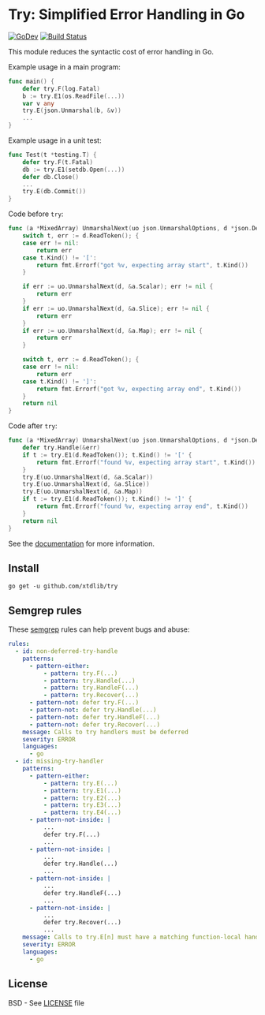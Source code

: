 # Try: Simplified Error Handling in Go

[![GoDev](https://img.shields.io/static/v1?label=godev&message=reference&color=00add8)][godev]
[![Build Status](https://github.com/xtdlib/try/actions/workflows/test.yml/badge.svg?branch=master)][actions]

This module reduces the syntactic cost of error handling in Go.

Example usage in a main program:

```go
func main() {
    defer try.F(log.Fatal)
    b := try.E1(os.ReadFile(...))
    var v any
    try.E(json.Unmarshal(b, &v))
    ...
}
```

Example usage in a unit test:

```go
func Test(t *testing.T) {
    defer try.F(t.Fatal)
    db := try.E1(setdb.Open(...))
    defer db.Close()
    ...
    try.E(db.Commit())
}
```

Code before `try`:

```go
func (a *MixedArray) UnmarshalNext(uo json.UnmarshalOptions, d *json.Decoder) error {
    switch t, err := d.ReadToken(); {
    case err != nil:
        return err
    case t.Kind() != '[':
        return fmt.Errorf("got %v, expecting array start", t.Kind())
    }

    if err := uo.UnmarshalNext(d, &a.Scalar); err != nil {
        return err
    }
    if err := uo.UnmarshalNext(d, &a.Slice); err != nil {
        return err
    }
    if err := uo.UnmarshalNext(d, &a.Map); err != nil {
        return err
    }

    switch t, err := d.ReadToken(); {
    case err != nil:
        return err
    case t.Kind() != ']':
        return fmt.Errorf("got %v, expecting array end", t.Kind())
    }
    return nil
}
```

Code after `try`:

```go
func (a *MixedArray) UnmarshalNext(uo json.UnmarshalOptions, d *json.Decoder) (err error) {
    defer try.Handle(&err)
    if t := try.E1(d.ReadToken()); t.Kind() != '[' {
        return fmt.Errorf("found %v, expecting array start", t.Kind())
    }
    try.E(uo.UnmarshalNext(d, &a.Scalar))
    try.E(uo.UnmarshalNext(d, &a.Slice))
    try.E(uo.UnmarshalNext(d, &a.Map))
    if t := try.E1(d.ReadToken()); t.Kind() != ']' {
        return fmt.Errorf("found %v, expecting array end", t.Kind())
    }
    return nil
}
```

See the [documentation][godev] for more information.

[godev]: https://pkg.go.dev/github.com/xtdlib/try
[actions]: https://github.com/xtdlib/try/actions

## Install

```
go get -u github.com/xtdlib/try
```

## Semgrep rules

These [semgrep](https://semgrep.dev) rules can help prevent bugs and abuse:

```yaml
rules:
  - id: non-deferred-try-handle
    patterns:
      - pattern-either:
          - pattern: try.F(...)
          - pattern: try.Handle(...)
          - pattern: try.HandleF(...)
          - pattern: try.Recover(...)
      - pattern-not: defer try.F(...)
      - pattern-not: defer try.Handle(...)
      - pattern-not: defer try.HandleF(...)
      - pattern-not: defer try.Recover(...)
    message: Calls to try handlers must be deferred
    severity: ERROR
    languages:
      - go
  - id: missing-try-handler
    patterns:
      - pattern-either:
          - pattern: try.E(...)
          - pattern: try.E1(...)
          - pattern: try.E2(...)
          - pattern: try.E3(...)
          - pattern: try.E4(...)
      - pattern-not-inside: |
          ...
          defer try.F(...)
          ...
      - pattern-not-inside: |
          ...
          defer try.Handle(...)
          ...
      - pattern-not-inside: |
          ...
          defer try.HandleF(...)
          ...
      - pattern-not-inside: |
          ...
          defer try.Recover(...)
          ...
    message: Calls to try.E[n] must have a matching function-local handler
    severity: ERROR
    languages:
      - go
```

## License

BSD - See [LICENSE][license] file

[license]: https://github.com/xtdlib/try/blob/master/LICENSE.md
